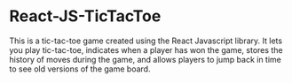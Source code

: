 # React-JS-TicTacToe

This is a tic-tac-toe game created using the React Javascript library. 
It lets you play tic-tac-toe, indicates when a player has won the
game, stores the history of moves during the game, and allows 
players to jump back in time to see old versions of the game board.
